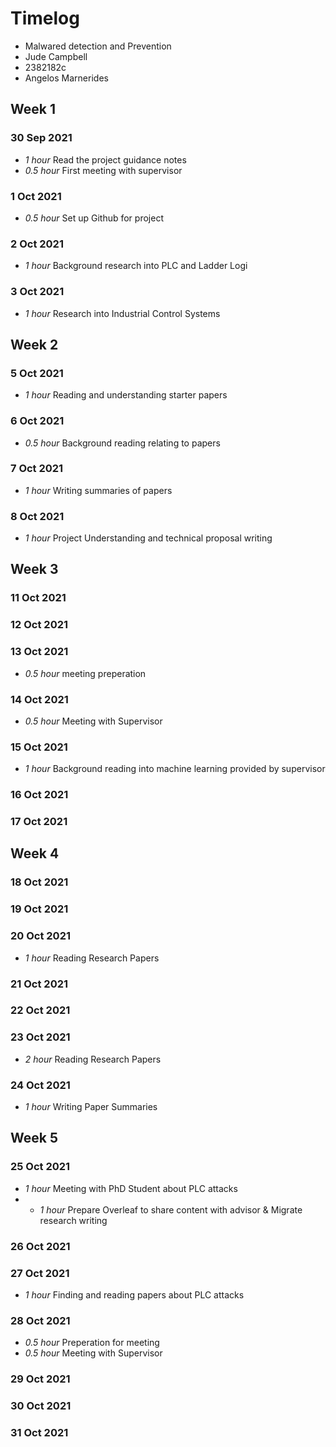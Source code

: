 # Timelog

* Malwared detection and Prevention
* Jude Campbell
* 2382182c
* Angelos Marnerides

## Week 1

### 30 Sep 2021

* *1 hour* Read the project guidance notes
* *0.5 hour* First meeting with supervisor

### 1 Oct 2021
* *0.5 hour* Set up Github for project
### 2 Oct 2021
* *1 hour* Background research into PLC and Ladder Logi
### 3 Oct 2021
* *1 hour* Research into Industrial Control Systems

## Week 2

### 5 Oct 2021
* *1 hour* Reading and understanding starter papers
### 6 Oct 2021
* *0.5 hour* Background reading relating to papers

### 7 Oct 2021
* *1 hour* Writing summaries of papers 

### 8 Oct 2021
* *1 hour* Project Understanding and technical proposal writing

## Week 3

### 11 Oct 2021

### 12 Oct 2021

### 13 Oct 2021
* *0.5 hour* meeting preperation
### 14 Oct 2021

* *0.5 hour* Meeting with Supervisor

### 15 Oct 2021
* *1 hour* Background reading into machine learning provided by supervisor
### 16 Oct 2021

### 17 Oct 2021

## Week 4

### 18 Oct 2021

### 19 Oct 2021

### 20 Oct 2021
* *1 hour* Reading Research Papers
### 21 Oct 2021

### 22 Oct 2021

### 23 Oct 2021
* *2 hour* Reading Research Papers
### 24 Oct 2021
* *1 hour* Writing Paper Summaries

## Week 5

### 25 Oct 2021
* *1 hour* Meeting with PhD Student about PLC attacks
* * *1 hour* Prepare Overleaf to share content with advisor & Migrate research writing
### 26 Oct 2021

### 27 Oct 2021
* *1 hour* Finding and reading papers about PLC attacks
### 28 Oct 2021

* *0.5 hour* Preperation for meeting
* *0.5 hour* Meeting with Supervisor

### 29 Oct 2021

### 30 Oct 2021

### 31 Oct 2021
